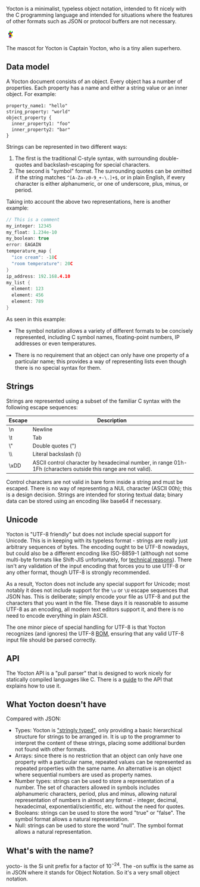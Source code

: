 
Yocton is a minimalist, typeless object notation, intended to fit nicely
with the C programming language and intended for situations where the features
of other formats such as JSON or protocol buffers are not necessary.

![Captain Yocton](cpt-yocton.png)

The mascot for Yocton is Captain Yocton, who is a tiny alien superhero.

## Data model

A Yocton document consists of an object. Every object has a number of
properties. Each property has a name and either a string value or an inner
object. For example:
```
property_name1: "hello"
string_property: "world"
object_property {
  inner_property1: "foo"
  inner_property2: "bar"
}
```
Strings can be represented in two different ways:

1. The first is the traditional C-style syntax, with surrounding double-quotes
   and backslash-escaping for special characters.
2. The second is "symbol" format. The surrounding quotes can be omitted
   if the string matches `^[A-Za-z0-9_+-\.]+$`, or in plain English, if every
   character is either alphanumeric, or one of underscore, plus, minus,
   or period.

Taking into account the above two representations, here is another example:
```c
// This is a comment
my_integer: 12345
my_float: 1.234e-10
my_boolean: true
error: EAGAIN
temperature_map {
  "ice cream": -18C
  "room temperature": 20C
}
ip_address: 192.168.4.10
my_list {
  element: 123
  element: 456
  element: 789
}
```

As seen in this example:

* The symbol notation allows a variety of different formats to be concisely
represented, including C symbol names, floating-point numbers, IP addresses or
even temperatures.

* There is no requirement that an object can only have one property of a
particular name; this provides a way of representing lists even though there is
no special syntax for them.

## Strings

Strings are represented using a subset of the familiar C syntax with the
following escape sequences:

| Escape | Description            |
|--------|------------------------|
| \\n    | Newline                |
| \\t    | Tab                    |
| \\\"   | Double quotes (\")     |
| \\\\   | Literal backslash (\\) |
| \\xDD  | ASCII control character by hexadecimal number, in range 01h-1Fh (characters outside this range are not valid). |

Control characters are not valid in bare form inside a string and must be
escaped. There is no way of representing a NUL character (ASCII 00h); this is a
design decision. Strings are intended for storing textual data; binary data can
be stored using an encoding like base64 if necessary.

## Unicode

Yocton is "UTF-8 friendly" but does not include special support for
Unicode. This is in keeping with its typeless format - strings are really
just arbitrary sequences of bytes. The encoding ought to be UTF-8 nowadays,
but could also be a different encoding like ISO-8859-1 (although not
some multi-byte formats like Shift-JIS unfortunately, for
[technical reasons](https://en.wikipedia.org/wiki/Shift_JIS#Description:~:text=0x5C%20byte%20will%20cause%20problems)).
There isn't any validation of the input encoding that forces you to use UTF-8
or any other format, though UTF-8 is strongly recommended.

As a result, Yocton does not include any special support for Unicode; most
notably it does not include support for the `\u` or `\U` escape sequences that
JSON has. This is deliberate; simply encode your file as UTF-8 and put the
characters that you want in the file. These days it is reasonable to assume
UTF-8 as an encoding, all modern text editors support it, and there is no need
to encode everything in plain ASCII.

The one minor piece of special handling for UTF-8 is that Yocton recognizes
(and ignores) the UTF-8
[BOM](https://en.wikipedia.org/wiki/Byte_order_mark), ensuring that any
valid UTF-8 input file should be parsed correctly.

## API

The Yocton API is a "pull parser" that is designed to work nicely for
statically compiled languages like C. There is a [guide](parse_api.md) to the
API that explains how to use it.

## What Yocton doesn't have

Compared with JSON:

* Types: Yocton is ["stringly typed"](https://wiki.c2.com/?StringlyTyped),
  only providing a basic hierarchical structure for strings to be arranged
  in. It is up to the programmer to interpret the content of these strings,
  placing some additional burden not found with other formats.
* Arrays: since there is no restriction that an object can only have one
  property with a particular name, repeated values can be represented as
  repeated properties with the same name. An alternative is an object where
  sequential numbers are used as property names.
* Number types: strings can be used to store a representation of a number.
  The set of characters allowed in symbols includes alphanumeric
  characters, period, plus and minus, allowing natural representation of
  numbers in almost any format - integer, decimal, hexadecimal,
  exponential/scientific, etc. without the need for quotes.
* Booleans: strings can be used to store the word "true" or "false". The
  symbol format allows a natural representation.
* Null: strings can be used to store the word "null". The symbol format
  allows a natural representation.

## What's with the name?

yocto- is the Si unit prefix for a factor of 10<sup>−24</sup>. The -on suffix
is the same as in JSON where it stands for Object Notation. So it's a very
small object notation.

